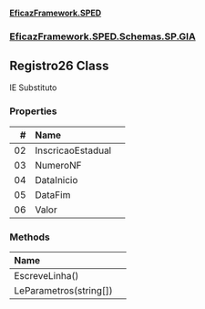#### [EficazFramework.SPED](EficazFrameworkSPED.md 'EficazFramework SPED')
### [EficazFramework.SPED.Schemas.SP.GIA](EficazFramework.SPED.Schemas.SP.GIA.md 'EficazFramework.SPED.Schemas.SP.GIA')

## Registro26 Class

IE Substituto
### Properties

| # | Name | |
| ---: | :--- | :--- |
| 02 | InscricaoEstadual |  |
| 03 | NumeroNF |  |
| 04 | DataInicio |  |
| 05 | DataFim |  |
| 06 | Valor |  |
### Methods

| Name | |
| :--- | :--- |
| EscreveLinha() |  |
| LeParametros(string[]) |  |

